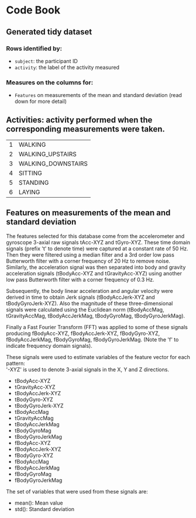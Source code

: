 # Code Book

## Generated tidy dataset

### Rows identified by:

* `subject`: the participant ID
* `activity`: the label of the activity measured

### Measures on the columns for:

* `Features` on measurements of the mean and standard deviation (read down for more detail)


## Activities: activity performed when the corresponding measurements were taken.
<table>
    <tr>
        <td>1</td>
		<td>WALKING</td>
    </tr>
    <tr>
        <td>2</td>
		<td>WALKING_UPSTAIRS</td>
    </tr>
	<tr>
        <td>3</td>
		<td>WALKING_DOWNSTAIRS</td>
    </tr>
	<tr>
        <td>4</td>
		<td>SITTING</td>
    </tr>
	<tr>
        <td>5</td>
		<td>STANDING</td>
    </tr>
	<tr>
        <td>6</td>
		<td>LAYING</td>
    </tr>
</table>


## Features on measurements of the mean and standard deviation

The features selected for this database come from the accelerometer and gyroscope 3-axial raw signals tAcc-XYZ and tGyro-XYZ. These time domain signals (prefix 't' to denote time) were captured at a constant rate of 50 Hz. Then they were filtered using a median filter and a 3rd order low pass Butterworth filter with a corner frequency of 20 Hz to remove noise. Similarly, the acceleration signal was then separated into body and gravity acceleration signals (tBodyAcc-XYZ and tGravityAcc-XYZ) using another low pass Butterworth filter with a corner frequency of 0.3 Hz. 

Subsequently, the body linear acceleration and angular velocity were derived in time to obtain Jerk signals (tBodyAccJerk-XYZ and tBodyGyroJerk-XYZ). Also the magnitude of these three-dimensional signals were calculated using the Euclidean norm (tBodyAccMag, tGravityAccMag, tBodyAccJerkMag, tBodyGyroMag, tBodyGyroJerkMag). 

Finally a Fast Fourier Transform (FFT) was applied to some of these signals producing fBodyAcc-XYZ, fBodyAccJerk-XYZ, fBodyGyro-XYZ, fBodyAccJerkMag, fBodyGyroMag, fBodyGyroJerkMag. (Note the 'f' to indicate frequency domain signals). 

These signals were used to estimate variables of the feature vector for each pattern:  
'-XYZ' is used to denote 3-axial signals in the X, Y and Z directions.

* tBodyAcc-XYZ
* tGravityAcc-XYZ
* tBodyAccJerk-XYZ
* tBodyGyro-XYZ
* tBodyGyroJerk-XYZ
* tBodyAccMag
* tGravityAccMag
* tBodyAccJerkMag
* tBodyGyroMag
* tBodyGyroJerkMag
* fBodyAcc-XYZ
* fBodyAccJerk-XYZ
* fBodyGyro-XYZ
* fBodyAccMag
* fBodyAccJerkMag
* fBodyGyroMag
* fBodyGyroJerkMag

The set of variables that were used from these signals are: 

* mean(): Mean value
* std(): Standard deviation

